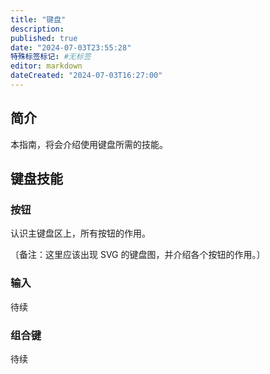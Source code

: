 ```yaml
---
title: "键盘"
description:
published: true
date: "2024-07-03T23:55:28"
特殊标签标记: #无标签
editor: markdown
dateCreated: "2024-07-03T16:27:00"
---
```


## 简介

本指南，将会介绍使用键盘所需的技能。

## 键盘技能

### 按钮

认识主键盘区上，所有按钮的作用。

〔备注：这里应该出现 SVG 的键盘图，并介绍各个按钮的作用。〕

### 输入

待续

### 组合键

待续
